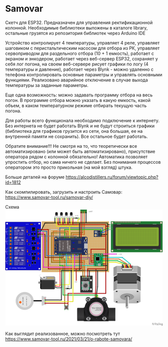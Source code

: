 # Samovar
Скетч для ESP32.
Предназначен для управления ректификационной колонной. Необходимые библиотеки выложены в каталоге library, остальные грузятся из репозитория библиотек через Arduino IDE

Устройство контролирует 4 температуры, управляет 4 реле, управляет шаговиком с перистальтическим насосом для отбора из РК, управляет сервоприводом для раздельного отбора (10 + 1 емкость), работает с экраном и энкодером, работает через веб-сервер ESP32, сохраняет у себя лог погона, на своем веб-сервере рисует графики по логу (4 температуры и давление), работает через Blynk  - можно удаленно с телефона контролировать основные параметры и управлять основными функциями. Реализовано аварийное отключение в случае выхода температуры за заданные параметры.

Еще одна возможность: можно задавать программу отбора на весь погон. В программе отбора можно указать в какую емкость, какой объем, в каком температурном режиме отбирать текущую часть погона.

Для работы всего функционала необходимо подключение к интернету. Без интернета не будет работать Blynk и не будут строиться графики (библиотека для графиков грузится из сети, она большая, ее на внутренней памяти не сохранить). Все остальное будет работать. 

Обратите внимание!!! Не смотря на то, что теоретически все автоматизировано (или может быть автоматизировано), присутствие оператора рядом с колонной обязательно! Автоматика позволяет упростить отбор, но сама ничего не сделает. Без понимания процессов оператором это просто прикольная (на мой взгляд) штука.

Больше деталей на форуме
https://alcodistillers.ru/forum/viewtopic.php?id=1812

Как скомпилировать, загрузить и настроить Самовар:
https://www.samovar-tool.ru/samovar-diy/

Схема
![alt text](https://github.com/LKosoj/Samovar/blob/master/Fritzing%20scheme/Samovar_bb.png)

    
Как выглядит реализованное, можно посмотреть тут https://www.samovar-tool.ru/2021/03/21/o-rabote-samovara/
